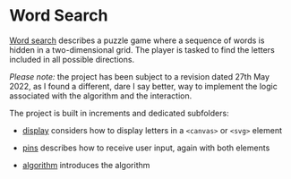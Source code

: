 # Word Search

[Word search](https://en.wikipedia.org/wiki/Word_search) describes a puzzle game where a sequence of words is hidden in a two-dimensional grid. The player is tasked to find the letters included in all possible directions.

_Please note:_ the project has been subject to a revision dated 27th May 2022, as I found a different, dare I say better, way to implement the logic associated with the algorithm and the interaction.

The project is built in increments and dedicated subfolders:

- [display](https://svelte.dev/repl/47f98762434441d3b594acc0d074ca64?version=3.48.0) considers how to display letters in a `<canvas>` or `<svg>` element

- [pins](https://svelte.dev/repl/2799fa8eb4eb408c98d36625ac29802d?version=3.48.0) describes how to receive user input, again with both elements

- [algorithm](https://svelte.dev/repl/f80fc1193bc04f6f88aeb95ddb292963?version=3.48.0) introduces the algorithm
